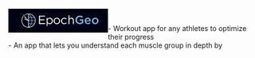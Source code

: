 <img align="left" alt="EZ app | app store" width="200px" src="https://raw.githubusercontent.com/Michael9905/Epoch/main/epoch.png" /><br>

<p> - Workout app for any athletes to optimize their progress <br>
     - An app that lets you understand each muscle group in depth by <br>
